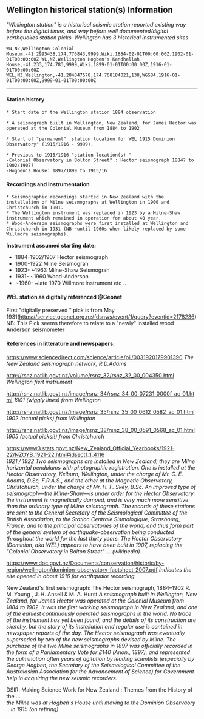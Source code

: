 ## Wellington historical station(s) Information ##
_"Wellington station" is a historical seismic station reported existing way before the digital times,
and way before well documented/digital earthquakes station picks. Wellington has 3 historical instrumented sites_

`WN,NZ,Wellington Colonial Museum,-41.2995438,174.776843,9999,Wiki,1884-02-01T00:00:00Z,1902-01-01T00:00:00Z
WL,NZ,Wellington Hogben's Kandhallah House,-41.233,174.783,9999,Wiki,1899-01-01T00:00:00Z,1916-01-01T00:00:00Z
WEL,NZ,Wellington,-41.284047578,174.768184021,138,WGS84,1916-01-01T00:00:00Z,9999-01-01T00:00:00Z`

---

#### Station history ####
    * Start date of the Wellington station 1884 observation
   
    * A seismograph built in Wellington, New Zealand, for James Hector was operated at the Colonial Museum from 1884 to 1902

    * Start of "permanent"  station location for WEL 1915 Dominion Observatory" (1915/1916 - 9999).

    * Previous to 1915/1916 "station location(s) "
	-Colonial Observatory in Bolton Street" : Hector seismograph 1884? to 1902/1907?
   	-Hogben's House: 1897/1899 to 1915/16

####  Recordings and Instrumentation  ####

	* Seismographic recordings started in New Zealand with the installation of Milne seismographs at Wellington in 1900 and Christchurch in 1901.
	* The Wellington instrument was replaced in 1923 by a Milne-Shaw instrument which remained in operation for about 40 year.
	* Wood-Anderson seismographs were first installed at Wellington and Christchurch in 1931 (NB ~until 1960s when likely replaced by some Willmore seismographs).

   **Instrument assumed starting date:**
   - 1884-1902/1907 Hector seismograph
   - 1900-1922 Milne Seismograh
   - 1923- ~1963 Milne-Shaw Seismograh
   - 1931- ~1960 Wood-Anderson
   - ~1960- ~late 1970 Willmore instrument etc ..

#### WEL station as digitally referenced @Geonet ####
   First "digitally preserved " pick is from May 1931(https://service.geonet.org.nz/fdsnws/event/1/query?eventid=2178236)
   NB: This Pick seems therefore to relate to a "newly" installed wood Anderson seismometer

#### References in litterature and newspapers: ####

https://www.sciencedirect.com/science/article/pii/0031920179901390
_The New Zealand seismograph network, R.D.Adams_

http://rsnz.natlib.govt.nz/volume/rsnz_32/rsnz_32_00_004350.html
_Wellington fisrt instrument_

http://rsnz.natlib.govt.nz/image/rsnz_34/rsnz_34_00_07231_0000f_ac_01.html
_1901 (wiggly lines) from Wellington_ 

http://rsnz.natlib.govt.nz/image/rsnz_35/rsnz_35_00_0612_0582_ac_01.html
_1902 (actual picks) from Wellington_ 

http://rsnz.natlib.govt.nz/image/rsnz_38/rsnz_38_00_0591_0568_ac_01.html
_1905 (actual picks!!) from Christchurch_

https://www3.stats.govt.nz/New_Zealand_Official_Yearbooks/1921-22/NZOYB_1921-22.html#idsect1_1_4116  
_1921 / 1922_
   _Two seismographs are installed in New Zealand; they are Milne horizontal pendulums with photographic registration. One is installed at the Hector Observatory, Kelburn, Wellington, under the charge of Mr. C. E. Adams, D.Sc, F.R.A.S., and the other at the Magnetic Observatory, Christchurch, under the charge of Mr. H. F. Skey, B.Sc.
   An improved type of seismograph—the Milne-Shaw—is under order for the Hector Observatory: the instrument is magnetically damped, and is very much more sensitive than the ordinary type of Milne seismograph.
   The records of these stations are sent to the General Secretary of the Seismological Committee of the British Association, to the Station Centrale Sismologique, Strasbourg, France, and to the principal observatories of the world, and thus form part of the general system of earthquake-observation being conducted throughout the world for the last thirty years.
The Hector Observatory (Dominion, aka WEL) appears to have been built in 1907, replacing the "Colonial Observatory in Bolton Street" ... (wikipedia)._

https://www.doc.govt.nz/Documents/conservation/historic/by-region/wellington/dominion-observatory-factsheet-2007.pdf
_Indicates the site opened in about 1916 for earthquake recording._

New Zealand's first seismograph: The Hector seismograph, 1884–1902 R. M. Young , J. H. Ansell & M. A. Hurst
   _A seismograph built in Wellington, New Zealand, for James Hector was operated
   at the Colonial Museum from 1884 to 1902. It was the first working seismograph
   in New Zealand, and one of the earliest continuously operated seismographs in
   the world. No trace of the instrument has yet been found, and the details of its
   construction are sketchy, but the story of its installation and regular use is contained
   in newspaper reports of the day._
   _The Hector seismograph was eventually superseded by two of the new seismographs
   devised by Milne. The purchase of the two Milne seismographs in 1897 was officially
   recorded in the form of a Parliamentary Vote for £140 (Anon., 1897), and represented
   the culmination often years of agitation by leading scientists (especially by George Hogben,
   the Secretary of the Seismological Committee of the Australasian Association for the
   Advancement of Science) for Government help in acquiring the new seismic recorders._

DSIR: Making Science Work for New Zealand : Themes from the History of the ...  
_the Milne was at Hogben's House until moving to the Dominion Observaory .. in 1915 (on retiring)_
